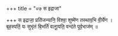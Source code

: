 +++
title = "०७ स इद्राजा"

+++
स इद्राजा॒ प्रति॑जन्यानि॒ विश्वा॒ शुष्मे॑ण तस्थाव॒भि वी॒र्ये॑ण ।  
बृह॒स्पतिं॒ यः सुभृ॑तं बि॒भर्ति॑ वल्गू॒यति॒ वन्द॑ते पूर्व॒भाज॑म् ॥